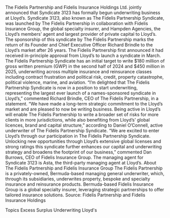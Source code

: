 The Fidelis Partnership and Fidelis Insurance Holdings Ltd. jointly announced that Syndicate 3123 has formally begun underwriting business at Lloyd’s.
Syndicate 3123, also known as The Fidelis Partnership Syndicate, was launched by The Fidelis Partnership in collaboration with Fidelis Insurance Group, the global specialty insurer, and Hampden Agencies, the Lloyd’s members’ agent and largest provider of private capital to Lloyd’s.
The sponsorship of this syndicate by The Fidelis Partnership marks the return of its Founder and Chief Executive Officer Richard Brindle to the Lloyd’s market after 26 years. The Fidelis Partnership first announced it had received in-principle approval from Lloyd’s to launch a syndicate in March.
The Fidelis Partnership Syndicate has an initial target to write $180 million of gross written premium (GWP) in the second half of 2024 and $450 million in 2025, underwriting across multiple insurance and reinsurance classes including contract frustration and political risk, credit, property catastrophe, political violence, marine, and aviation.
“I’m delighted that The Fidelis Partnership Syndicate is now in a position to start underwriting, representing the largest ever launch of a names-sponsored syndicate in Lloyd’s,” commented Richard Brindle, CEO of The Fidelis Partnership, in a statement.
“We have made a long-term strategic commitment to the Lloyd’s market and are pleased to now be writing business. Being active in Lloyd’s will enable The Fidelis Partnership to write a broader set of risks for more clients in more jurisdictions, while also benefiting from Lloyd’s’ global licences, brand and capital structure,” according to Daniel O’Connell, active underwriter of The Fidelis Partnership Syndicate.
“We are excited to enter Lloyd’s through our participation in The Fidelis Partnership Syndicate. Unlocking new opportunities through Lloyd’s extensive global licenses and strong ratings this syndicate further enhances our capital and underwriting strategy and broadens the footprint of our business,” commented Dan Burrows, CEO of Fidelis Insurance Group.
The managing agent for Syndicate 3123 is Asta, the third-party managing agent at Lloyd’s.
About The Fidelis Partnership and Fidelis Insurance Group
The Fidelis Partnership is a privately-owned, Bermuda-based managing general underwriter, which, through its subsidiaries, underwrites property, bespoke and specialty insurance and reinsurance products.
Bermuda-based Fidelis Insurance Group is a global specialty insurer, leveraging strategic partnerships to offer tailored insurance solutions.
Source: Fidelis Partnership and Fidelis Insurance Holdings

Topics
Excess Surplus
Underwriting
Lloyd's

